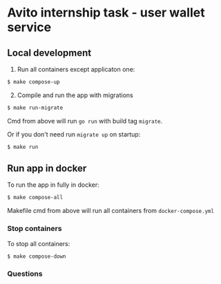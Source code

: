 # Avito internship task - user wallet service

## Local development
1. Run all containers except applicaton one:
```sh
$ make compose-up
```

2. Compile and run the app with migrations
```sh
$ make run-migrate
```
Cmd from above will run `go run` with build tag `migrate`.

Or if you don't need run `migrate up` on startup:
```sh
$ make run
```

## Run app in docker
To run the app in fully in docker:
```sh
$ make compose-all
```
Makefile cmd from above will run all containers from `docker-compose.yml`

### Stop containers
To stop all containers:
```sh
$ make compose-down
```

### Questions

